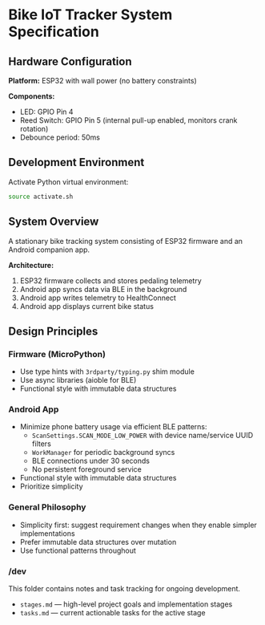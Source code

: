 # Bike IoT Tracker System Specification

## Hardware Configuration

**Platform:** ESP32 with wall power (no battery constraints)

**Components:**

- LED: GPIO Pin 4
- Reed Switch: GPIO Pin 5 (internal pull-up enabled, monitors crank rotation)
- Debounce period: 50ms

## Development Environment

Activate Python virtual environment:

```bash
source activate.sh
```

## System Overview

A stationary bike tracking system consisting of ESP32 firmware and an Android
companion app.

**Architecture:**

1. ESP32 firmware collects and stores pedaling telemetry
2. Android app syncs data via BLE in the background
3. Android app writes telemetry to HealthConnect
4. Android app displays current bike status

## Design Principles

### Firmware (MicroPython)

- Use type hints with `3rdparty/typing.py` shim module
- Use async libraries (aioble for BLE)
- Functional style with immutable data structures

### Android App

- Minimize phone battery usage via efficient BLE patterns:
  - `ScanSettings.SCAN_MODE_LOW_POWER` with device name/service UUID filters
  - `WorkManager` for periodic background syncs
  - BLE connections under 30 seconds
  - No persistent foreground service
- Functional style with immutable data structures
- Prioritize simplicity

### General Philosophy

- Simplicity first: suggest requirement changes when they enable simpler
  implementations
- Prefer immutable data structures over mutation
- Use functional patterns throughout

### /dev

This folder contains notes and task tracking for ongoing development.

- `stages.md` — high-level project goals and implementation stages
- `tasks.md` — current actionable tasks for the active stage

